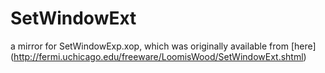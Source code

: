 # SetWindowExt
a mirror for SetWindowExp.xop, which was originally available from [here] (http://fermi.uchicago.edu/freeware/LoomisWood/SetWindowExt.shtml)
